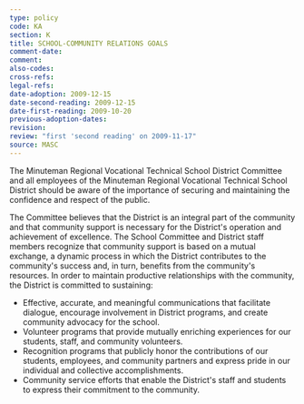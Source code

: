 ```yaml
---
type: policy
code: KA
section: K
title: SCHOOL-COMMUNITY RELATIONS GOALS
comment-date:
comment:
also-codes:
cross-refs:
legal-refs:
date-adoption: 2009-12-15
date-second-reading: 2009-12-15
date-first-reading: 2009-10-20
previous-adoption-dates:
revision: 
review: "first 'second reading' on 2009-11-17"
source: MASC
---
```


The Minuteman Regional Vocational Technical School District Committee and all employees of the Minuteman Regional Vocational Technical School District should be aware of the importance of securing and maintaining the confidence and respect of the public.

The Committee believes that the District is an integral part of the community and that community support is necessary for the District's operation and achievement of excellence. The School Committee and District staff members recognize that community support is based on a mutual exchange, a dynamic process in which the District contributes to the community's success and, in turn, benefits from the community's resources.  In order to maintain productive relationships with the community, the District is committed to sustaining:

- Effective, accurate, and meaningful communications that facilitate dialogue, encourage involvement in District programs, and create community advocacy for the school.
- Volunteer programs that provide mutually enriching experiences for our students, staff, and community volunteers.
- Recognition programs that publicly honor the contributions of our students, employees, and community partners and express pride in our individual and collective accomplishments. 
- Community service efforts that enable the District's staff and students to express their commitment to the community.

